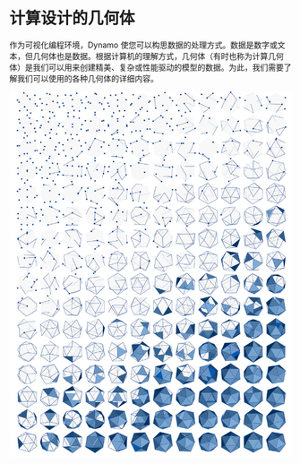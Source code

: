 # 计算设计的几何体

作为可视化编程环境，Dynamo 使您可以构思数据的处理方式。数据是数字或文本，但几何体也是数据。根据计算机的理解方式，几何体（有时也称为计算几何体）是我们可以用来创建精美、复杂或性能驱动的模型的数据。为此，我们需要了解我们可以使用的各种几何体的详细内容。

![](<../images/5-2/Geometry for Computational Design-01.jpg>)
